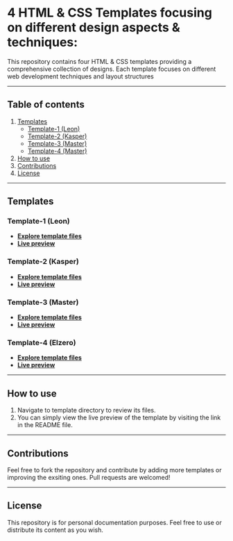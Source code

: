# 4 HTML & CSS Templates focusing on different design aspects & techniques:

This repository contains four HTML & CSS templates providing a comprehensive collection of designs. Each template focuses on different web development techniques and layout structures

---

## Table of contents

1. [Templates](#templates)
   - [Template-1 (Leon)](#template-1-leon)
   - [Template-2 (Kasper)](#template-2-kasper)
   - [Template-3 (Master)](#template-3-master)
   - [Template-4 (Master)](#template-4-elzero)
2. [How to use](#how-to-use)
3. [Contributions](#contributions)
4. [License](#license)

---

## Templates

### Template-1 (Leon)
  - **[Explore template files](Template_1)**
  - **[Live preview](https://template-1-leon.netlify.app/)**

### Template-2 (Kasper)
  - **[Explore template files](Template_2)**
  - **[Live preview](https://template-2-kasper.netlify.app/)**

### Template-3 (Master)
  - **[Explore template files](Template_3)**
  - **[Live preview](https://template-3-master.netlify.app/)**

### Template-4 (Elzero)
  - **[Explore template files](Template_4)**
  - **[Live preview](https://template4-elzero.netlify.app/)**

---

## How to use

1. Navigate to template directory to review its files.
3. You can simply view the live preview of the template by visiting the link in the README file.

---

## Contributions

Feel free to fork the repository and contribute by adding more templates or improving the exsiting ones. Pull requests are welcomed!

---

## License

This repository is for personal documentation purposes. Feel free to use or distribute its content as you wish.
